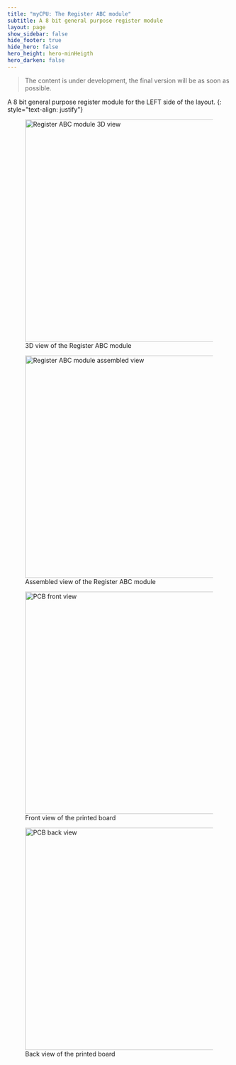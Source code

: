 ```yaml
---
title: "myCPU: The Register ABC module"
subtitle: A 8 bit general purpose register module
layout: page
show_sidebar: false
hide_footer: true
hide_hero: false
hero_height: hero-minHeigth
hero_darken: false
---
```

> The content is under development, the final version will be as soon as possible.

A 8 bit general purpose register module for the LEFT side of the layout.
{: style="text-align: justify"}

<figure class="center">
    <img src="{{ site.baseurl }}/img/mycpu/modules/register_abc_left/register_abc_left_3d.png" alt="Register ABC module 3D view" title="3D view of the Register ABC module" width="500px">
    <figcaption>3D view of the Register ABC module</figcaption>
</figure>
<figure class="center">
    <img src="{{ site.baseurl }}/img/mycpu/modules/register_abc_left/register_abc_left_assembled.png" alt="Register ABC module assembled view" title="Assembled view of the Register ABC module" width="500px">
    <figcaption>Assembled view of the Register ABC module</figcaption>
</figure>
<figure class="center">
    <img src="{{ site.baseurl }}/img/mycpu/modules/register_abc_left/register_abc_left_clear_front.png" alt="PCB front view" title="Front view of the printed board" width="500px">
    <figcaption>Front view of the printed board</figcaption>
</figure>
<figure class="center">
    <img src="{{ site.baseurl }}/img/mycpu/modules/register_abc_left/register_abc_left_clear_back.png" alt="PCB back view" title="Back view of the printed board" width="500px">
    <figcaption>Back view of the printed board</figcaption>
</figure>
